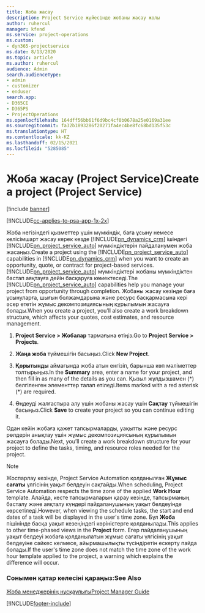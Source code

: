```yaml
---
title: Жоба жасау
description: Project Service жүйесінде жобаны жасау жолы
author: ruhercul
manager: kfend
ms.service: project-operations
ms.custom:
- dyn365-projectservice
ms.date: 8/13/2020
ms.topic: article
ms.author: ruhercul
audience: Admin
search.audienceType:
- admin
- customizer
- enduser
search.app:
- D365CE
- D365PS
- ProjectOperations
ms.openlocfilehash: 164dff56bb61f6d9bc4cf0b0678a25e0169a31ee
ms.sourcegitcommit: fa32b1893286f20271fa4ec4be8fc68bd135f53c
ms.translationtype: HT
ms.contentlocale: kk-KZ
ms.lasthandoff: 02/15/2021
ms.locfileid: "5285085"
---
```

# <a name="create-a-project-project-service"></a><span data-ttu-id="3a90f-103">Жоба жасау (Project Service)</span><span class="sxs-lookup"><span data-stu-id="3a90f-103">Create a project (Project Service)</span></span>

[!include [banner](../includes/psa-now-project-operations.md)]

[!INCLUDE[cc-applies-to-psa-app-1x-2x](../includes/cc-applies-to-psa-app-1x-2x.md)]

<span data-ttu-id="3a90f-104">Жоба негізіндегі қызметтер үшін мүмкіндік, баға ұсыну немесе келісімшарт жасау керек кезде [!INCLUDE[pn_dynamics_crm](../includes/pn-dynamics-crm.md)] ішіндегі [!INCLUDE[pn_project_service_auto](../includes/pn-project-service-auto.md)] мүмкіндіктерін пайдаланумен жоба жасаңыз.</span><span class="sxs-lookup"><span data-stu-id="3a90f-104">Create a project using the [!INCLUDE[pn_project_service_auto](../includes/pn-project-service-auto.md)] capabilities in [!INCLUDE[pn_dynamics_crm](../includes/pn-dynamics-crm.md)] when you want to create an opportunity, quote, or contract for project-based services.</span></span> <span data-ttu-id="3a90f-105">[!INCLUDE[pn_project_service_auto](../includes/pn-project-service-auto.md)] мүмкіндіктері жобаны мүмкіндіктен бастап аяқтауға дейін басқаруға көмектеседі.</span><span class="sxs-lookup"><span data-stu-id="3a90f-105">The [!INCLUDE[pn_project_service_auto](../includes/pn-project-service-auto.md)] capabilities help you manage your project from opportunity through completion.</span></span> <span data-ttu-id="3a90f-106">Жобаны жасау кезінде баға ұсынуларға, шығын болжамдарына және ресурс басқармасына кері әсер ететін жұмыс декомпозициясының құрылымын жасауға болады.</span><span class="sxs-lookup"><span data-stu-id="3a90f-106">When you create a project, you’ll also create a work breakdown structure, which affects your quotes, cost estimates, and resource management.</span></span>  
  
1.  <span data-ttu-id="3a90f-107">**Project Service > Жобалар** тармағына өтіңіз.</span><span class="sxs-lookup"><span data-stu-id="3a90f-107">Go to **Project Service > Projects**.</span></span>  
  
2.  <span data-ttu-id="3a90f-108">**Жаңа жоба** түймешігін басыңыз.</span><span class="sxs-lookup"><span data-stu-id="3a90f-108">Click **New Project**.</span></span>  
  
3.  <span data-ttu-id="3a90f-109">**Қорытынды** аймағында жоба атын енгізіп, барынша көп мәліметтер толтырыңыз.</span><span class="sxs-lookup"><span data-stu-id="3a90f-109">In the **Summary** area, enter a name for your project, and then fill in as many of the details as you can.</span></span> <span data-ttu-id="3a90f-110">Қызыл жұлдызшамен (\*) белгіленген элементтер талап етіледі.</span><span class="sxs-lookup"><span data-stu-id="3a90f-110">Items marked with a red asterisk (\*) are required.</span></span>  
  
4.  <span data-ttu-id="3a90f-111">Өңдеуді жалғастыра алу үшін жобаны жасау үшін **Сақтау** түймешігін басыңыз.</span><span class="sxs-lookup"><span data-stu-id="3a90f-111">Click **Save** to create your project so you can continue editing it.</span></span>  
  
<span data-ttu-id="3a90f-112">Одан кейін жобаға қажет тапсырмаларды, уақытты және ресурс рөлдерін анықтау үшін жұмыс декомпозициясының құрылымын жасауға болады.</span><span class="sxs-lookup"><span data-stu-id="3a90f-112">Next, you’ll create a work breakdown structure for your project to define the tasks, timing, and resource roles needed for the project.</span></span>  

> [!NOTE]
> <span data-ttu-id="3a90f-113">Жоспарлау кезінде, Project Service Automation қолданылған **Жұмыс сағаты** үлгісінің уақыт белдеуін сақтайды.</span><span class="sxs-lookup"><span data-stu-id="3a90f-113">When scheduling, Project Service Automation respects the time zone of the applied **Work Hour** template.</span></span> <span data-ttu-id="3a90f-114">Алайда, кесте тапсырмаларын қарау кезінде, тапсырманың басталу және аяқталу күндері пайдаланушының уақыт белдеуінде көрсетіледі.</span><span class="sxs-lookup"><span data-stu-id="3a90f-114">However, when viewing the schedule tasks, the start and end dates of a task will be displayed in the user's time zone.</span></span> <span data-ttu-id="3a90f-115">Бұл **Жоба** пішінінде басқа уақыт кезеңіндегі көріністерге қолданылады.</span><span class="sxs-lookup"><span data-stu-id="3a90f-115">This applies to other time-phased views in the **Project** form.</span></span> <span data-ttu-id="3a90f-116">Егер пайдаланушының уақыт белдеуі жобаға қолданылатын жұмыс сағаты үлгісінің уақыт белдеуіне сәйкес келмесе, айырмашылықты түсіндіретін ескерту пайда болады.</span><span class="sxs-lookup"><span data-stu-id="3a90f-116">If the user's time zone does not match the time zone of the work hour template applied to the project, a warning which explains the difference will occur.</span></span> 
  
### <a name="see-also"></a><span data-ttu-id="3a90f-117">Сонымен қатар келесіні қараңыз:</span><span class="sxs-lookup"><span data-stu-id="3a90f-117">See Also</span></span>  
 [<span data-ttu-id="3a90f-118">Жоба менеджерінің нұсқаулығы</span><span class="sxs-lookup"><span data-stu-id="3a90f-118">Project Manager Guide</span></span>](../psa/project-manager-guide.md)


[!INCLUDE[footer-include](../includes/footer-banner.md)]